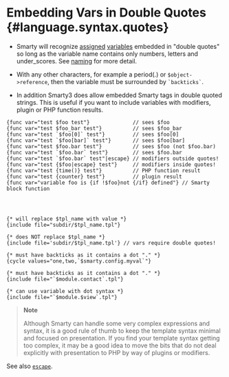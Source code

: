Embedding Vars in Double Quotes {#language.syntax.quotes}
===============================

-   Smarty will recognize [assigned](#api.assign)
    [variables](#language.syntax.variables) embedded in \"double
    quotes\" so long as the variable name contains only numbers, letters
    and under\_scores. See [naming](https://www.php.net/language.variables)
    for more detail.

-   With any other characters, for example a period(.) or
    `$object->reference`, then the variable must be surrounded by
    `` `backticks` ``.

-   In addition Smarty3 does allow embedded Smarty tags in double quoted
    strings. This is useful if you want to include variables with
    modifiers, plugin or PHP function results.

<!-- -->


    {func var="test $foo test"}              // sees $foo
    {func var="test $foo_bar test"}          // sees $foo_bar
    {func var="test `$foo[0]` test"}         // sees $foo[0]
    {func var="test `$foo[bar]` test"}       // sees $foo[bar]
    {func var="test $foo.bar test"}          // sees $foo (not $foo.bar)
    {func var="test `$foo.bar` test"}        // sees $foo.bar
    {func var="test `$foo.bar` test"|escape} // modifiers outside quotes!
    {func var="test {$foo|escape} test"}     // modifiers inside quotes!
    {func var="test {time()} test"}          // PHP function result
    {func var="test {counter} test"}         // plugin result
    {func var="variable foo is {if !$foo}not {/if} defined"} // Smarty block function

      


    {* will replace $tpl_name with value *}
    {include file="subdir/$tpl_name.tpl"}

    {* does NOT replace $tpl_name *}
    {include file='subdir/$tpl_name.tpl'} // vars require double quotes!

    {* must have backticks as it contains a dot "." *}
    {cycle values="one,two,`$smarty.config.myval`"}

    {* must have backticks as it contains a dot "." *}
    {include file="`$module.contact`.tpl"}

    {* can use variable with dot syntax *}
    {include file="`$module.$view`.tpl"}

      

> **Note**
>
> Although Smarty can handle some very complex expressions and syntax,
> it is a good rule of thumb to keep the template syntax minimal and
> focused on presentation. If you find your template syntax getting too
> complex, it may be a good idea to move the bits that do not deal
> explicitly with presentation to PHP by way of plugins or modifiers.

See also [`escape`](#language.modifier.escape).
